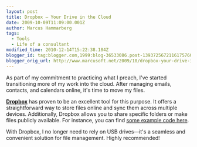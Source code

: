 ```yaml
---
layout: post
title: Dropbox – Your Drive in the Cloud
date: 2009-10-09T11:09:00.001Z
author: Marcus Hammarberg
tags:
  - Tools
  - Life of a consultant
modified_time: 2010-12-14T15:22:38.184Z
blogger_id: tag:blogger.com,1999:blog-36533086.post-1393725672116175760
blogger_orig_url: http://www.marcusoft.net/2009/10/dropbox-your-drive-in-cloud.html
---
```


As part of my commitment to practicing what I preach, I've started transitioning more of my work into the cloud. After managing emails, contacts, and calendars online, it's time to move my files.

**[Dropbox](http://www.getdropbox.com)** has proven to be an excellent tool for this purpose. It offers a straightforward way to store files online and sync them across multiple devices. Additionally, Dropbox allows you to share specific folders or make files publicly available. For instance, you can find [some example code here](http://dl.getdropbox.com/u/2408484/Marcusoft.FluentAutomapper.zip).

With Dropbox, I no longer need to rely on USB drives—it's a seamless and convenient solution for file management. Highly recommended!
